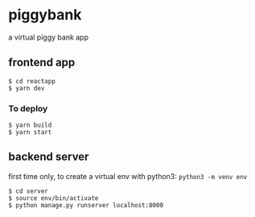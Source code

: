 # piggybank
a virtual piggy bank app

## frontend app
```
$ cd reactapp
$ yarn dev
```

### To deploy
```
$ yarn build
$ yarn start
```

## backend server
first time only, to create a virtual env with python3: `python3 -m venv env`
```
$ cd server
$ source env/bin/activate
$ python manage.py runserver localhost:8000
```

